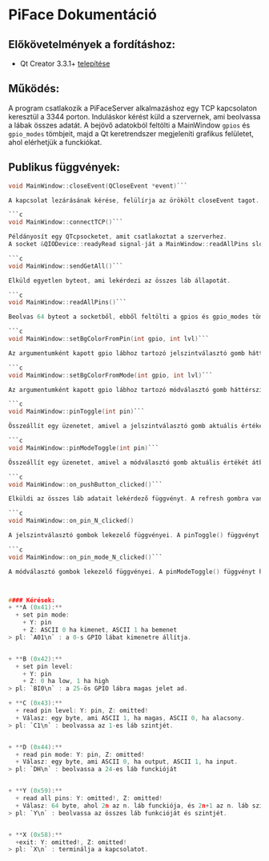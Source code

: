 # PiFace Dokumentáció

## Előkövetelmények a fordításhoz:
+ Qt Creator 3.3.1+ [telepítése](https://www.qt.com)

## Működés:
A program csatlakozik a PiFaceServer alkalmazáshoz egy TCP kapcsolaton keresztül a 3344 porton. Induláskor kérést küld a szervernek, ami beolvassa a lábak összes adatát. A bejövő adatokból feltölti a MainWindow `gpios` és `gpio_modes` tömbjeit, majd a Qt keretrendszer megjeleníti grafikus felületet, ahol elérhetjük a funckiókat.

## Publikus függvények:
```c
void MainWindow::closeEvent(QCloseEvent *event)```

A kapcsolat lezárásának kérése, felülírja az örökölt closeEvent tagot.

```c
void MainWindow::connectTCP()```

Példányosít egy QTcpsocketet, amit csatlakoztat a szerverhez.
A socket &QIODevice::readyRead signal-ját a MainWindow::readAllPins slot-jához köti.

```c
void MainWindow::sendGetAll()```

Elküld egyetlen byteot, ami lekérdezi az összes láb állapotát.

```c
void MainWindow::readAllPins()```

Beolvas 64 byteot a socketből, ebből feltölti a gpios és gpio_modes tömböket, majd ezeken végigiterálva hívja a MainWindow::setBgColorFromPin és setBgColorFromMode függvényeket.

```c
void MainWindow::setBgColorFromPin(int gpio, int lvl)```

Az argumentumként kapott gpio lábhoz tartozó jelszintválasztó gomb háttérszínét beállítja a lvl argumentum függvényében.

```c
void MainWindow::setBgColorFromMode(int gpio, int lvl)```

Az argumentumként kapott gpio lábhoz tartozó módválasztó gomb háttérszínét beállítja a lvl argumentum függvényében.

```c
void MainWindow::pinToggle(int pin)```

Összeállít egy üzenetet, amivel a jelszintválasztó gomb aktuális értékét átbillenti a másik állapotba a szerveren, majd elküldi az üzenetet.

```c
void MainWindow::pinModeToggle(int pin)```

Összeállít egy üzenetet, amivel a módválasztó gomb aktuális értékét átbillenti a másik állapotba a szerveren, majd elküldi az üzenetet.

```c
void MainWindow::on_pushButton_clicked()```

Elküldi az összes láb adatait lekérdező függvényt. A refresh gombra van bekötve.

```c
void MainWindow::on_pin_N_clicked()

A jelszintválasztó gombok lekezelő függvényei. A pinToggle() függvényt hívja.

```c
void MainWindow::on_pin_mode_N_clicked()```

A módválasztó gombok lekezelő függvényei. A pinModeToggle() függvényt hívja.



#### Kérések:
+ **A (0x41):**
  + set pin mode:
    + Y: pin
    + Z: ASCII 0 ha kimenet, ASCII 1 ha bemenet
> pl: `A01\n` : a 0-s GPIO lábat kimenetre állítja.


+ **B (0x42):**
  + set pin level:
    + Y: pin
    + Z: 0 ha low, 1 ha high
> pl: `BI0\n` : a 25-ös GPIO lábra magas jelet ad.

+ **C (0x43):**
  + read pin level: Y: pin, Z: omitted!
  + Válasz: egy byte, ami ASCII 1, ha magas, ASCII 0, ha alacsony.
> pl: `C1\n` : beolvassa az 1-es láb szintjét.


+ **D (0x44):**
  + read pin mode: Y: pin, Z: omitted!
  + Válasz: egy byte, ami ASCII 0, ha output, ASCII 1, ha input.
> pl: `DH\n` : beolvassa a 24-es láb funckióját


+ **Y (0x59):**
  + read all pins: Y: omitted!, Z: omitted!
  + Válasz: 64 byte, ahol 2n az n. láb funckiója, és 2n+1 az n. láb szintje.
> pl: `Y\n` : beolvassa az összes láb funkcióját és szintjét.


+ **X (0x58):**
  +exit: Y: omitted!, Z: omitted!
> pl: `X\n` : terminálja a kapcsolatot.
